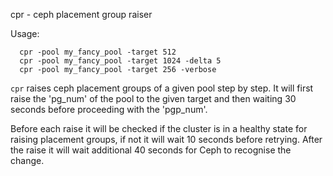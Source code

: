  cpr - ceph placement group raiser

 Usage:

      cpr -pool my_fancy_pool -target 512
      cpr -pool my_fancy_pool -target 1024 -delta 5
      cpr -pool my_fancy_pool -target 256 -verbose

 `cpr` raises ceph placement groups of a given pool step
 by step. It will first raise the 'pg_num' of the pool to
 the given target and then waiting 30 seconds before
 proceeding with the 'pgp_num'.

 Before each raise it will be checked if the cluster is
 in a healthy state for raising placement groups, if not
 it will wait 10 seconds before retrying. After the raise
 it will wait additional 40 seconds for Ceph to recognise
 the change.
